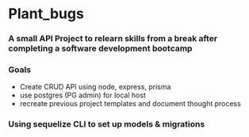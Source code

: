 # Plant_bugs

### A small API Project to relearn skills from a break after completing a software development bootcamp

### Goals
  - Create CRUD API using node, express, prisma
  - use postgres (PG admin) for local host
  - recreate previous project templates and document thought process

### Using sequelize CLI to set up models & migrations